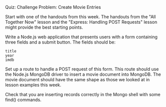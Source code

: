 Quiz: Challenge Problem: Create Movie Entries

Start with one of the handouts from this week. The handouts from the "All Together Now" lesson and the "Express: Handling POST Requests" lesson might provide the best starting points.

Write a Node.js web application that presents users with a form containing three fields and a submit button. The fields should be:

    title
    year
    imdb

Set up a route to handle a POST request of this form. This route should use the Node.js MongoDB driver to insert a movie document into MongoDB. The movie document should have the same shape as those we looked at in lesson examples this week.

Check that you are inserting records correctly in the Mongo shell with some find() commands.